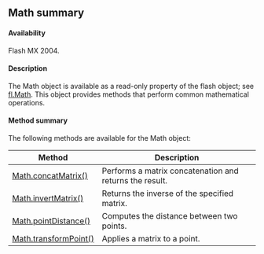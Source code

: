 ## Math summary

#### Availability

Flash MX 2004.

#### Description

The Math object is available as a read-only property of the flash object; see [fl.Math](../flash_object_(fl)/fl41.md). This object provides methods that perform common mathematical operations.

#### Method summary

The following methods are available for the Math object:

| **Method**                                  | **Description**                                         |
|---------------------------------------------|---------------------------------------------------------|
| [Math.concatMatrix()](../Math_object/Math.md) | Performs a matrix concatenation and returns the result. |
| [Math.invertMatrix()](../Math_object/Math1.md)        | Returns the inverse of the specified matrix.            |
| [Math.pointDistance()](../Math_object/Math2.md)       | Computes the distance between two points.               |
| [Math.transformPoint()](../Math_object/Math3.md)      | Applies a matrix to a point.                            |

<span id="Math.concatMatrix()" class="anchor"></span>

